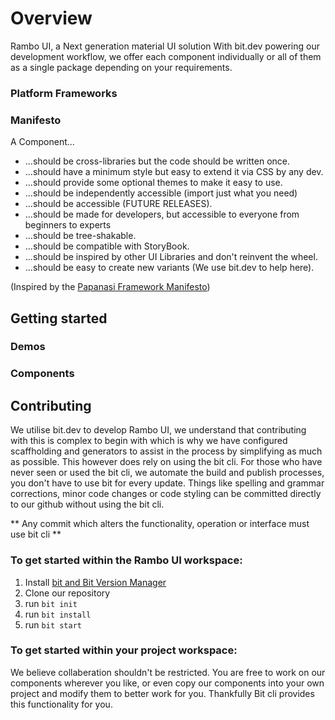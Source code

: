 # Overview

Rambo UI, a Next generation material UI solution With bit.dev powering our development workflow, we offer each component individually or all of them as a single package depending on your requirements.

### Platform Frameworks

### Manifesto

A Component...
- ...should be cross-libraries but the code should be written once.
- ...should have a minimum style but easy to extend it via CSS by any dev.
- ...should provide some optional themes to make it easy to use.
- ...should be independently accessible (import just what you need)
- ...should be accessible (FUTURE RELEASES).
- ...should be made for developers, but accessible to everyone from beginners to experts
- ...should be tree-shakable.
- ...should be compatible with StoryBook.
- ...should be inspired by other UI Libraries and don't reinvent the wheel.
- ...should be easy to create new variants (We use bit.dev to help here).

(Inspired by the [Papanasi Framework Manifesto](https://github.com/ckgrafico/papanasi#-manifesto))

## Getting started


### Demos


### Components

## Contributing

We utilise bit.dev to develop Rambo UI, we understand that contributing with this is complex to begin with which is why we have configured scaffholding and generators to assist in the process by simplifying as much as possible. This however does rely on using the bit cli. For those who have never seen or used the bit cli, we automate the build and publish processes, you don't have to use bit for every update. Things like spelling and grammar corrections, minor code changes or code styling can be committed directly to our github without using the bit cli.

** Any commit which alters the functionality, operation or interface must use bit cli **

### To get started within the Rambo UI workspace:

1. Install [bit and Bit Version Manager](https://bit.dev/docs/getting-started/installing-bit/installing-bit)
2. Clone our repository
3. run `bit init`
4. run `bit install`
5. run `bit start`

### To get started within your project workspace:

We believe collaberation shouldn't be restricted. You are free to work on our components wherever you like, or even copy our components into your own project and modify them to better work for you. Thankfully Bit cli provides this functionality for you.